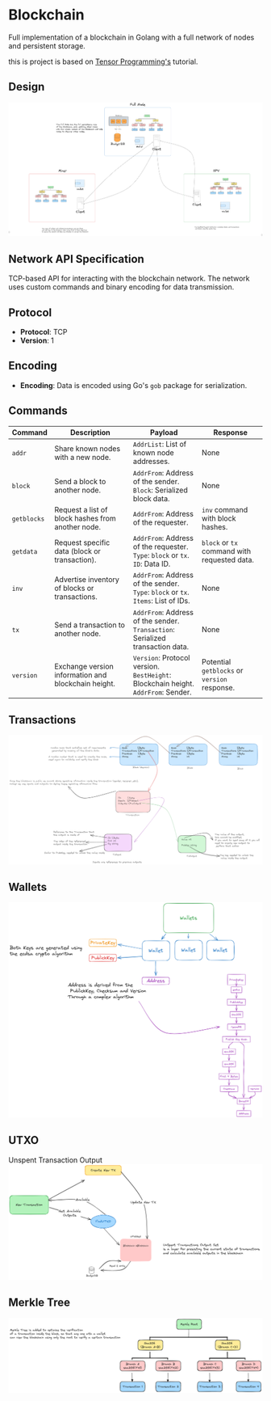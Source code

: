 # Blockchain

Full implementation of a blockchain in Golang with a full network of nodes and persistent storage.

this is project is based on [Tensor Programming's](https://www.youtube.com/watch?v=aE4eDTUAE70&list=PLJbE2Yu2zumC5QE39TQHBLYJDB2gfFE5Q&index=2&ab_channel=TensorProgramming) tutorial.


## Design
![](docs/design.excalidraw.png)


## Network API Specification

TCP-based API for interacting with the blockchain network. The network uses custom commands and binary encoding for data transmission.

## Protocol

- **Protocol**: TCP
- **Version**: 1

## Encoding

- **Encoding**: Data is encoded using Go's `gob` package for serialization.


## Commands

| Command   | Description                                          | Payload                                                                                     | Response               |
|-----------|------------------------------------------------------|---------------------------------------------------------------------------------------------|------------------------|
| `addr`    | Share known nodes with a new node.                   | `AddrList`: List of known node addresses.                                                   | None                   |
| `block`   | Send a block to another node.                        | `AddrFrom`: Address of the sender. <br> `Block`: Serialized block data.                     | None                   |
| `getblocks` | Request a list of block hashes from another node.    | `AddrFrom`: Address of the requester.                                                       | `inv` command with block hashes. |
| `getdata` | Request specific data (block or transaction).        | `AddrFrom`: Address of the requester. <br> `Type`: `block` or `tx`. <br> `ID`: Data ID.     | `block` or `tx` command with requested data. |
| `inv`     | Advertise inventory of blocks or transactions.       | `AddrFrom`: Address of the sender. <br> `Type`: `block` or `tx`. <br> `Items`: List of IDs. | None                   |
| `tx`      | Send a transaction to another node.                  | `AddrFrom`: Address of the sender. <br> `Transaction`: Serialized transaction data.         | None                   |
| `version` | Exchange version information and blockchain height.  | `Version`: Protocol version. <br> `BestHeight`: Blockchain height. <br> `AddrFrom`: Sender. | Potential `getblocks` or `version` response. |




## Transactions
![](docs/blockchain.excalidraw.png)

## Wallets
![](docs/wallet.excalidraw.png)

## UTXO
Unspent Transaction Output
![](docs/utxo.excalidraw.png)

## Merkle Tree
![](docs/merkle.excalidraw.png)


